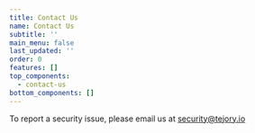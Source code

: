 ```yaml
---
title: Contact Us
name: Contact Us
subtitle: ''
main_menu: false
last_updated: ''
order: 0
features: []
top_components:
  - contact-us
bottom_components: []
---
```

To report a security issue, please email us at security@tejory.io
